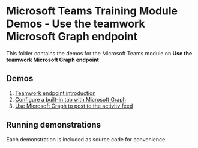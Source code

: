 # Microsoft Teams Training Module Demos - Use the teamwork Microsoft Graph endpoint

This folder contains the demos for the Microsoft Teams module on **Use the teamwork Microsoft Graph endpoint**

## Demos

1. [Teamwork endpoint introduction](./01%20-%20MSGraph%20Playground)
1. [Configure a built-in tab with Microsoft Graph](./02%20-%20MSGraph%20Playground)
1. [Use Microsoft Graph to post to the activity feed](./03%20-%20MSGraph%20Playground)

## Running demonstrations

Each demonstration is included as source code for convenience.
